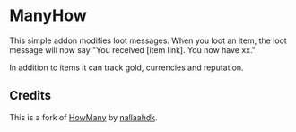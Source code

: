 # ManyHow

This simple addon modifies loot messages. When you loot an item, the loot message will now say "You received [item link]. You now have xx."

In addition to items it can track gold, currencies and reputation.


## Credits

This is a fork of [HowMany](https://www.curseforge.com/wow/addons/howmany) by [nallaahdk](https://www.curseforge.com/members/nallaahdk/projects).